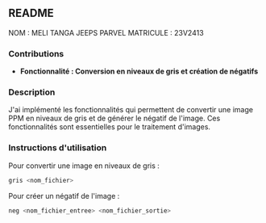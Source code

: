 ## README 
NOM : MELI TANGA JEEPS PARVEL 
MATRICULE : 23V2413

### Contributions

- **Fonctionnalité : Conversion en niveaux de gris et création de négatifs**

### Description

J'ai implémenté les fonctionnalités qui permettent de convertir une image PPM en niveaux de gris et de générer le négatif de l'image. Ces fonctionnalités sont essentielles pour le traitement d'images.

### Instructions d'utilisation

Pour convertir une image en niveaux de gris :

```bash
gris <nom_fichier>
```

Pour créer un négatif de l'image :

```bash
neg <nom_fichier_entree> <nom_fichier_sortie>
```

